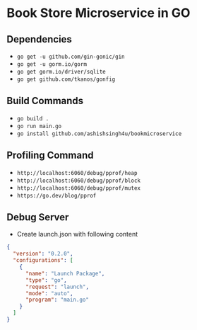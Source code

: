 # Book Store Microservice in GO

## Dependencies

- `go get -u github.com/gin-gonic/gin`
- `go get -u gorm.io/gorm`
- `go get gorm.io/driver/sqlite`
- `go get github.com/tkanos/gonfig`

## Build Commands

- `go build .`
- `go run main.go`
- `go install github.com/ashishsingh4u/bookmicroservice`

## Profiling Command

- `http://localhost:6060/debug/pprof/heap`
- `http://localhost:6060/debug/pprof/block`
- `http://localhost:6060/debug/pprof/mutex`
- `https://go.dev/blog/pprof`

## Debug Server

- Create launch.json with following content

```json
{
  "version": "0.2.0",
  "configurations": [
    {
      "name": "Launch Package",
      "type": "go",
      "request": "launch",
      "mode": "auto",
      "program": "main.go"
    }
  ]
}
```
